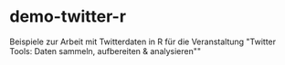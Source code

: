 # demo-twitter-r
Beispiele zur Arbeit mit Twitterdaten in R für die Veranstaltung "Twitter Tools: Daten sammeln, aufbereiten &amp; analysieren""
